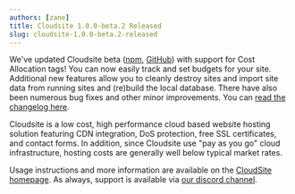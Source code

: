```yaml
---
authors: [zane]
title: Cloudsite 1.0.0-beta.2 Released
slug: cloudsite-1.0.0-beta.2-released
---
```

We've updated Cloudsite beta ([npm](https://www.npmjs.com/package/cloudsite), [GitHub](https://github.com/liquid-labs/cloudsite)) with support for Cost Allocation tags! You can now easily track and set budgets for your site. Additional new features allow you to cleanly destroy sites and import site data from running sites and (re)build the local database. There have also been numerous bug fixes and other minor improvements. You can [read the changelog here](https://github.com/liquid-labs/cloudsite/releases/tag/v1.0.0-beta.2).

<!-- truncate -->

Cloudsite is a low cost, high performance cloud based website hosting solution featuring CDN integration, DoS protection, free SSL certificates, and contact forms. In addition, since Cloudsite use "pay as you go" cloud infrastructure, hosting costs are generally well below typical market rates.

Usage instructions and more information are available on the [CloudSite homepage](https://cloudsitehosting.org). As always, support is available via [our discord channel](https://discord.gg/QWAav6fZ5C).